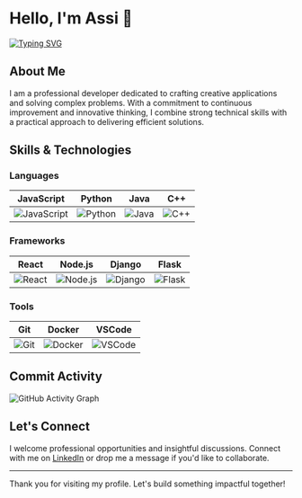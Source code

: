 # Hello, I'm Assi 👋

[![Typing SVG](https://readme-typing-svg.herokuapp.com?lines=Passionate+Developer;Innovative+Solutions;Always+Learning)](https://git.io/typing-svg)

## About Me

I am a professional developer dedicated to crafting creative applications and solving complex problems. With a commitment to continuous improvement and innovative thinking, I combine strong technical skills with a practical approach to delivering efficient solutions.

## Skills & Technologies

### Languages
| JavaScript | Python | Java | C++ |
| :--------: | :----: | :--: | :-: |
| <img src="https://img.shields.io/badge/JavaScript-F7DF1E?style=flat&logo=javascript&logoColor=black" alt="JavaScript" /> | <img src="https://img.shields.io/badge/Python-3776AB?style=flat&logo=python&logoColor=white" alt="Python" /> | <img src="https://img.shields.io/badge/Java-ED8B00?style=flat&logo=java&logoColor=white" alt="Java" /> | <img src="https://img.shields.io/badge/C++-00599C?style=flat&logo=c%2B%2B&logoColor=white" alt="C++" /> |

### Frameworks
| React | Node.js | Django | Flask |
| :---: | :-----: | :----: | :---: |
| <img src="https://img.shields.io/badge/React-61DAFB?style=flat&logo=react&logoColor=black" alt="React" /> | <img src="https://img.shields.io/badge/Node.js-339933?style=flat&logo=node.js&logoColor=white" alt="Node.js" /> | <img src="https://img.shields.io/badge/Django-092E20?style=flat&logo=django&logoColor=white" alt="Django" /> | <img src="https://img.shields.io/badge/Flask-000000?style=flat&logo=flask&logoColor=white" alt="Flask" /> |

### Tools
| Git | Docker | VSCode |
| :--: | :----: | :-----: |
| <img src="https://img.shields.io/badge/Git-F05032?style=flat&logo=git&logoColor=white" alt="Git" /> | <img src="https://img.shields.io/badge/Docker-2496ED?style=flat&logo=docker&logoColor=white" alt="Docker" /> | <img src="https://img.shields.io/badge/VSCode-007ACC?style=flat&logo=visual-studio-code&logoColor=white" alt="VSCode" /> |

## Commit Activity

![GitHub Activity Graph](https://github-readme-activity-graph.vercel.app/graph?username=Aassi1&theme=react-dark)

## Let's Connect

I welcome professional opportunities and insightful discussions. Connect with me on [LinkedIn](https://www.linkedin.com/in/assi-assi-491470212) or drop me a message if you'd like to collaborate.

---

Thank you for visiting my profile. Let's build something impactful together!
